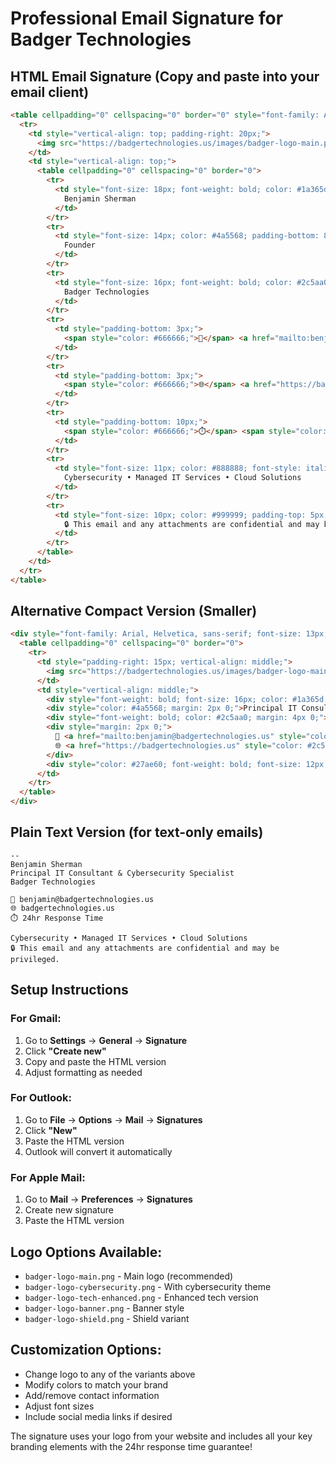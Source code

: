 # Professional Email Signature for Badger Technologies

## HTML Email Signature (Copy and paste into your email client)

```html
<table cellpadding="0" cellspacing="0" border="0" style="font-family: Arial, Helvetica, sans-serif; font-size: 14px; line-height: 1.4; color: #333333;">
  <tr>
    <td style="vertical-align: top; padding-right: 20px;">
      <img src="https://badgertechnologies.us/images/badger-logo-main.png" alt="Badger Technologies" width="120" height="auto" style="display: block; max-width: 120px; height: auto;">
    </td>
    <td style="vertical-align: top;">
      <table cellpadding="0" cellspacing="0" border="0">
        <tr>
          <td style="font-size: 18px; font-weight: bold; color: #1a365d; padding-bottom: 5px;">
            Benjamin Sherman
          </td>
        </tr>
        <tr>
          <td style="font-size: 14px; color: #4a5568; padding-bottom: 8px;">
            Founder
          </td>
        </tr>
        <tr>
          <td style="font-size: 16px; font-weight: bold; color: #2c5aa0; padding-bottom: 10px;">
            Badger Technologies
          </td>
        </tr>
        <tr>
          <td style="padding-bottom: 3px;">
            <span style="color: #666666;">📧</span> <a href="mailto:benjamin@badgertechnologies.us" style="color: #2c5aa0; text-decoration: none;">benjamin@badgertechnologies.us</a>
          </td>
        </tr>
        <tr>
          <td style="padding-bottom: 3px;">
            <span style="color: #666666;">🌐</span> <a href="https://badgertechnologies.us" style="color: #2c5aa0; text-decoration: none;">badgertechnologies.us</a>
          </td>
        </tr>
        <tr>
          <td style="padding-bottom: 10px;">
            <span style="color: #666666;">⏱️</span> <span style="color: #27ae60; font-weight: bold;">24hr Response Time</span>
          </td>
        </tr>
        <tr>
          <td style="font-size: 11px; color: #888888; font-style: italic; padding-top: 8px; border-top: 1px solid #e2e8f0;">
            Cybersecurity • Managed IT Services • Cloud Solutions
          </td>
        </tr>
        <tr>
          <td style="font-size: 10px; color: #999999; padding-top: 5px;">
            🔒 This email and any attachments are confidential and may be privileged.
          </td>
        </tr>
      </table>
    </td>
  </tr>
</table>
```

## Alternative Compact Version (Smaller)

```html
<div style="font-family: Arial, Helvetica, sans-serif; font-size: 13px; color: #333;">
  <table cellpadding="0" cellspacing="0" border="0">
    <tr>
      <td style="padding-right: 15px; vertical-align: middle;">
        <img src="https://badgertechnologies.us/images/badger-logo-main.png" alt="Badger Technologies" width="80" style="display: block;">
      </td>
      <td style="vertical-align: middle;">
        <div style="font-weight: bold; font-size: 16px; color: #1a365d;">Benjamin Sherman</div>
        <div style="color: #4a5568; margin: 2px 0;">Principal IT Consultant</div>
        <div style="font-weight: bold; color: #2c5aa0; margin: 4px 0;">Badger Technologies</div>
        <div style="margin: 2px 0;">
          📧 <a href="mailto:benjamin@badgertechnologies.us" style="color: #2c5aa0; text-decoration: none;">benjamin@badgertechnologies.us</a> | 
          🌐 <a href="https://badgertechnologies.us" style="color: #2c5aa0; text-decoration: none;">badgertechnologies.us</a>
        </div>
        <div style="color: #27ae60; font-weight: bold; font-size: 12px; margin-top: 3px;">⏱️ 24hr Response Time</div>
      </td>
    </tr>
  </table>
</div>
```

## Plain Text Version (for text-only emails)

```
--
Benjamin Sherman
Principal IT Consultant & Cybersecurity Specialist
Badger Technologies

📧 benjamin@badgertechnologies.us
🌐 badgertechnologies.us
⏱️ 24hr Response Time

Cybersecurity • Managed IT Services • Cloud Solutions
🔒 This email and any attachments are confidential and may be privileged.
```

## Setup Instructions

### For Gmail:
1. Go to **Settings** → **General** → **Signature**
2. Click **"Create new"**
3. Copy and paste the HTML version
4. Adjust formatting as needed

### For Outlook:
1. Go to **File** → **Options** → **Mail** → **Signatures**
2. Click **"New"**
3. Paste the HTML version
4. Outlook will convert it automatically

### For Apple Mail:
1. Go to **Mail** → **Preferences** → **Signatures**
2. Create new signature
3. Paste the HTML version

## Logo Options Available:
- `badger-logo-main.png` - Main logo (recommended)
- `badger-logo-cybersecurity.png` - With cybersecurity theme
- `badger-logo-tech-enhanced.png` - Enhanced tech version
- `badger-logo-banner.png` - Banner style
- `badger-logo-shield.png` - Shield variant

## Customization Options:
- Change logo to any of the variants above
- Modify colors to match your brand
- Add/remove contact information
- Adjust font sizes
- Include social media links if desired

The signature uses your logo from your website and includes all your key branding elements with the 24hr response time guarantee!
